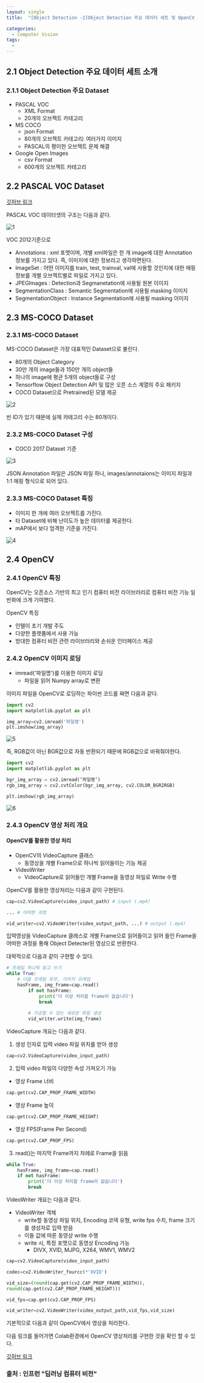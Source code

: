 ```yaml
---
layout: single
title:  "[Object Detection -2]Object Detection 주요 데이터 세트 및 OpenCV 소개"

categories:
  - Computer Vision
tags:
  - 
---
```


2.1 Object Detection 주요 데이터 세트 소개
---

### 2.1.1 Object Detection 주요 Dataset

- PASCAL VOC
  - XML Format
  - 20개의 오브젝트 카테고리
- MS COCO
  - json Format
  - 80개의 오브젝트 카테고리: 여러가지 이미지
  - PASCAL의 평이한 오브젝트 문제 해결
- Google Open Images
  - csv Format
  - 600개의 오브젝트 카테고리

2.2 PASCAL VOC Dataset
---

[깃허브 링크](https://github.com/mikehzz/Computer_Vision/blob/main/pascal_voc_dataset.ipynb)

PASCAL VOC 데이터셋의 구조는 다음과 같다.

![1](/assets/images/cv-2/1.JPG)

VOC 2012기준으로 

- Annotations : xml 포맷이며, 개별 xml파일은 한 개 image에 대한 Annotation 정보를 가지고 있다. 
즉, 이미지에 대한 정보라고 생각하면된다.
- ImageSet : 어떤 이미지를 train, test, trainval, val에 사용할 것인지에 대한 매핑 정보를 개별 오브젝트별로 파일로 가지고 있다.
- JPEGImages : Detection과 Segmanetation에 사용될 원본 이미지
- SegmentationClass : Semantic Segmentation에 사용될 masking 이미지
- SegmentationObject : Instance Segmentation에 사용될 masking 이미지

2.3 MS-COCO Dataset
---

### 2.3.1 MS-COCO Dataset

MS-COCO Dataset은 가장 대표적인 Dataset으로 불린다.  

- 80개의 Object Category
- 30만 개의 image들과 150만 개의 object들
- 하나의 image에 평균 5개의 object들로 구성
- Tensorflow Object Detection API 및 많은 오픈 소스 계열의 주요 패키지
- COCO Dataset으로 Pretrained된 모델 제공

![2](/assets/images/cv-2/2.JPG)

빈 ID가 있기 때문에 실제 카테고리 수는 80개이다.

### 2.3.2 MS-COCO Dataset 구성

- COCO 2017 Dataset 기준

![3](/assets/images/cv-2/3.JPG)

JSON Annotation 파일은 JSON 파일 하나, images/annotaions는 이미지 파일과 1:1 매핑 형식으로 되어 있다.

### 2.3.3 MS-COCO Dataset 특징

- 이미지 한 개에 여러 오브젝트를 가진다.
- 타 Dataset에 비해 난이도가 높은 데이터를 제공한다.
- mAP에서 보다 엄격한 기준을 가진다.

![4](/assets/images/cv-2/4.JPG)

2.4 OpenCV
---

### 2.4.1 OpenCV 특징

OpenCV는 오픈소스 기반의 최고 인기 컴퓨터 비전 라이브러리로 컴퓨터 비전 기능 일반화에 크게 기여했다.

OpenCV 특징
- 인텔이 초기 개발 주도
- 다양한 플랫폼에서 사용 가능
- 방대한 컴퓨터 비전 관련 라이브러리와 손쉬운 인터페이스 제공

### 2.4.2 OpenCV 이미지 로딩

- imread('파일명')를 이용한 이미지 로딩
  - 파일을 읽어 Numpy array로 변환
 
이미지 파일을 OpenCV로 로딩하는 파이썬 코드를 짜면 다음과 같다. 

```python
import cv2
import matplotlib.pyplot as plt

img_array=cv2.imread('파일명')
plt.imshow(img_array)

```

![5](/assets/images/cv-2/5.JPG)

즉, RGB값이 아닌 BGR값으로 자동 반환되기 때문에 RGB값으로 바꿔줘야한다.

```python
import cv2 
import matplotlib.pyplot as plt

bgr_img_array = cv2.imread(‘파일명’)
rgb_img_array = cv2.cvtColor(bgr_img_array, cv2.COLOR_BGR2RGB)

plt.imshow(rgb_img_array)

```

![6](/assets/images/cv-2/6.JPG)

### 2.4.3 OpenCV 영상 처리 개요

#### OpenCV를 활용한 영상 처리

- OpenCV의 VideoCapture 클래스
  - 동영상을 개별 Frame으로 하나씩 읽어들이는 기능 제공
- VideoWriter
  - VideoCapture로 읽어들인 개별 Frame을 동영상 파일로 Write 수행

OpenCV를 활용한 영상처리는 다음과 같이 구현된다.

```python
cap=cv2.VideoCapture(video_input_path) # input (.mp4)

... # 어떠한 과정

vid_writer=cv2.VideoWriter(video_output_path, ...) # output (.mp4)

```

입력영상을 VideoCapture 클래스로 개별 Frame으로 읽어들이고 읽어 들인 Frame을  
어떠한 과정을 통해 Object Detecter된 영상으로 반환한다.

대략적으로 다음과 같이 구현할 수 있다.

```python
# 프레임 하나씩 읽고 쓰기
while True:
	# 다음 프레임 유무, 이미지 프레임
	hasFrame, img_frame=cap.read()
        if not hasFrame:
    	    print('더 이상 처리할 frame이 없습니다')
            break
        
        # 가공할 수 있는 새로운 파일 생성
        vid_writer.write(img_frame)
```

VideoCapture 개요는 다음과 같다.

1. 생성 인자로 입력 video 파일 위치를 받아 생성
```python
cap=cv2.VideoCapture(video_input_path)
```

2. 입력 video 파일의 다양한 속성 가져오기 가능
- 영상 Frame 너비
```python
cap.get(cv2.CAP_PROP_FRAME_WIDTH)
```
- 영상 Frame 높이
```python
cap.get(cv2.CAP_PROP_FRAME_HEIGHT)
```
- 영상 FPS(Frame Per Second)
```python
cap.get(cv2.CAP_PROP_FPS)
```

3. read()는 마지막 Frame까지 차례로 Frame을 읽음

```python
while True:
    hasFrame, img_frame=cap.read() 
    if not hasFrame:
    	print('더 이상 처리할 frame이 없습니다')
        break
```

VideoWriter 개요는 다음과 같다.

- VideoWriter 객체
  - write할 동영상 파일 위치, Encoding 코덱 유형, write fps 수치, frame 크기를 생성자로 입력 받음
  - 이들 값에 따른 동영상 write 수행
  - write 시, 특정 포맷으로 동영상 Encoding 가능
    - DIVX, XVID, MJPG, X264, WMV1, WMV2

```python
cap=cv2.VideoCapture(video_input_path)

codec=cv2.VideoWriter_fourcc(*'XVID')

vid_size=(round(cap.get(cv2.CAP_PROP_FRAME_WIDTH)),
round(cap.get(cv2.CAP_PROP_FRAME_HEIGHT)))

vid_fps=cap.get(cv2.CAP_PROP_FPS)

vid_writer=cv2.VideoWriter(video_output_path,vid_fps,vid_size)

```

기본적으로 다음과 같이 OpenCV에서 영상을 처리한다.

다음 링크를 들어가면 Colab환경에서 OpenCV 영상처리를 구현한 것을 확인 할 수 있다.

[깃허브 링크](https://github.com/mikehzz/Computer_Vision/blob/main/opencv_image_n_video.ipynb)

### 출처 : 인프런 "딥러닝 컴퓨터 비전"  
